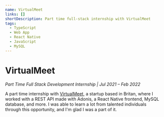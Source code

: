```yaml
---
name: VirtualMeet
links: []
shortDescription: Part time full-stack internship with VirtualMeet
tags:
  - TypeScript
  - Web App
  - React Native
  - JavaScript
  - MySQL
---
```


# VirtualMeet

_Part Time Full Stack Development Internship | Jul 2021 – Feb 2022_

A part time internship with [VirtualMeet](https://www.virtualmeet.com/), a startup based in Britan, where I worked with a REST API made with Adonis, a React Native frontend, MySQL database, and more. I was able to learn a lot from talented individuals through this opportunity, and I'm glad I was a part of it.
